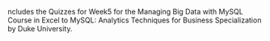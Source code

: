 ncludes the Quizzes for Week5 for the Managing Big Data with MySQL Course in Excel to MySQL: Analytics Techniques for Business Specialization by Duke University.
